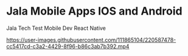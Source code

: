# Jala Mobile Apps IOS and Android
Jala Tech Test Mobile Dev React Native




https://user-images.githubusercontent.com/111865104/220587478-cc5417cd-c3a2-4429-8f96-b86c3ab7b392.mp4

